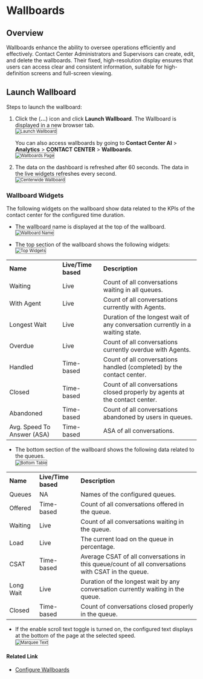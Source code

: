 # Wallboards

## Overview

Wallboards enhance the ability to oversee operations efficiently and effectively. Contact Center Administrators and Supervisors can create, edit, and delete the wallboards. Their fixed, high-resolution display ensures that users can access clear and consistent information, suitable for high-definition screens and full-screen viewing.

## Launch Wallboard

Steps to launch the wallboard:

1. Click the (**...**) icon and click **Launch Wallboard**. The Wallboard is displayed in a new browser tab.  
    <img src="../images/ccai-launch-wallboard.png" alt="Launch Wallboard" title="Launch Wallboard" style="border: 1px solid gray; zoom:80%;">

    You can also access wallboards by going to **Contact Center AI** > **Analytics** > **CONTACT CENTER** > **Wallboards**.  
        <img src="../images/ccai-analytics-wallboards.png" alt="Wallboards Page" title="Wallboards Page" style="border: 1px solid gray; zoom:80%;">

2. The data on the dashboard is refreshed after 60 seconds. The data in the live widgets refreshes every second.  
    <img src="../images/ccai-center-wide-wallboard.png" alt="Centerwide Wallboard" title="Centerwide Wallboard" style="border: 1px solid gray; zoom:80%;">

### Wallboard Widgets

The following widgets on the wallboard show data related to the KPIs of the contact center for the configured time duration.

* The wallboard name is displayed at the top of the wallboard.  
    <img src="../images/ccai-wallboard-name.png" alt="Wallboard Name" title="Wallboard Name" style="border: 1px solid gray; zoom:80%;">

* The top section of the wallboard shows the following widgets:  
    <img src="../images/ccai-top-widets.png" alt="Top Widgets" title="Top Widgets" style="border: 1px solid gray; zoom:80%;">

<table>
  <tr>
   <td>
<strong>Name</strong>
   </td>
   <td><strong>Live/Time based</strong>
   </td>
   <td><strong>Description</strong>
   </td>
  </tr>
  <tr>
   <td>Waiting
   </td>
   <td>Live
   </td>
   <td>Count of all conversations waiting in all queues.
   </td>
  </tr>
  <tr>
   <td>With Agent
   </td>
   <td>Live
   </td>
   <td>Count of all conversations currently with Agents.
   </td>
  </tr>
  <tr>
   <td>Longest Wait
   </td>
   <td>Live
   </td>
   <td>Duration of the longest wait of any conversation currently in a waiting state.
   </td>
  </tr>
  <tr>
   <td>Overdue
   </td>
   <td>Live
   </td>
   <td>Count of all conversations currently overdue with Agents.
   </td>
  </tr>
  <tr>
   <td>Handled
   </td>
   <td>Time-based
   </td>
   <td>Count of all conversations handled (completed) by the contact center.
   </td>
  </tr>
  <tr>
   <td>Closed
   </td>
   <td>Time-based
   </td>
   <td>Count of all conversations closed properly by agents at the contact center.
   </td>
  </tr>
  <tr>
   <td>Abandoned
   </td>
   <td>Time-based
   </td>
   <td>Count of all conversations abandoned by users in queues.
   </td>
  </tr>
  <tr>
   <td>Avg. Speed To Answer (ASA)
   </td>
   <td>Time-based
   </td>
   <td>ASA of all conversations.
   </td>
  </tr>
</table>

* The bottom section of the wallboard shows the following data related to the queues.  
    <img src="../images/ccai-bottom-table.png" alt="Bottom Table" title="Bottom Table" style="border: 1px solid gray; zoom:80%;">

<table>
  <tr>
   <td>
<strong>Name</strong>
   </td>
   <td><strong>Live/Time based</strong>
   </td>
   <td><strong>Description</strong>
   </td>
  </tr>
  <tr>
   <td>Queues
   </td>
   <td>NA
   </td>
   <td>Names of the configured queues.
   </td>
  </tr>
  <tr>
   <td>Offered
   </td>
   <td>Time-based
   </td>
   <td>Count of all conversations offered in the queue.
   </td>
  </tr>
  <tr>
   <td>Waiting
   </td>
   <td>Live
   </td>
   <td>Count of all conversations waiting in the queue.
   </td>
  </tr>
  <tr>
   <td>Load
   </td>
   <td>Live
   </td>
   <td>The current load on the queue in percentage.
   </td>
  </tr>
  <tr>
   <td>CSAT
   </td>
   <td>Time-based
   </td>
   <td>Average CSAT of all conversations in this queue/count of all conversations with CSAT in the queue.
   </td>
  </tr>
  <tr>
   <td>Long Wait
   </td>
   <td>Live
   </td>
   <td>Duration of the longest wait by any conversation currently waiting in the queue.
   </td>
  </tr>
  <tr>
   <td>Closed
   </td>
   <td>Time-based
   </td>
   <td>Count of conversations closed properly in the queue.
   </td>
  </tr>
</table>

* If the enable scroll text toggle is turned on, the configured text displays at the bottom of the page at the selected speed.  
    <img src="../images/ccai-marquee-text.gif" alt="Marquee Text" title="Marquee Text" style="border: 1px solid gray; zoom:80%;">

#### Related Link

* [Configure Wallboards](../../contactcenter/configurations/wallboards/configure-wallboards.md)